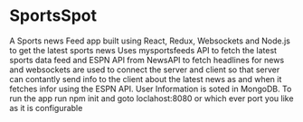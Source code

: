 # SportsSpot
A Sports news Feed app built using React, Redux, Websockets and Node.js to get the latest sports news
Uses mysportsfeeds API to fetch the latest sports data feed and ESPN API from NewsAPI to fetch headlines for news and websockets are used to connect the server and client so that server can contantly send info to the client about the latest news as and when it fetches infor using the ESPN API.
User Information is soted in MongoDB.
To run the app run npm init and goto loclahost:8080 or which ever port you like as it is configurable
